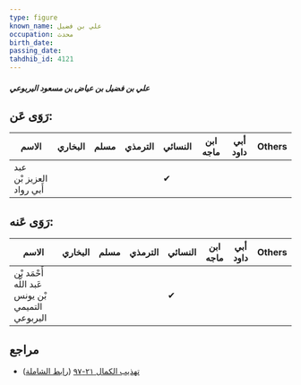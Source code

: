 ```yaml
---
type: figure
known_name: علي بن فضيل
occupation: محدث
birth_date:
passing_date:
tahdhib_id: 4121
---
```

##### علي بن فضيل بن عياض بن مسعود اليربوعي

## رَوَى عَن:
| الاسم                    | البخاري | مسلم | الترمذي | النسائي | ابن ماجه | أبي داود | Others |
| ------------------------ | ------- | ---- | ------- | ------- | -------- | -------- | ------ |
| عبد العزيز بْن أَبي رواد |         |      |         | ✔       |          |          |        |
## رَوَى عَنه:
| الاسم                                             | البخاري | مسلم | الترمذي | النسائي | ابن ماجه | أبي داود | Others |
| ------------------------------------------------- | ------- | ---- | ------- | ------- | -------- | -------- | ------ |
| أَحْمَد بْن عَبد اللَّه بْن يونس التميمي اليربوعي |         |      |         | ✔       |          |          |        |
## مراجع
- [تهذيب الكمال ٢١-٩٧](obsidian://open?vault=Tahdhib-al-Kamal&file=Figures/٤١٢١-علي%20بن%20فضيل%20بن%20عياض%20بن%20مسعود%20اليربوعي) ([رابط الشاملة](https://shamela.ws/book/3722/10744))